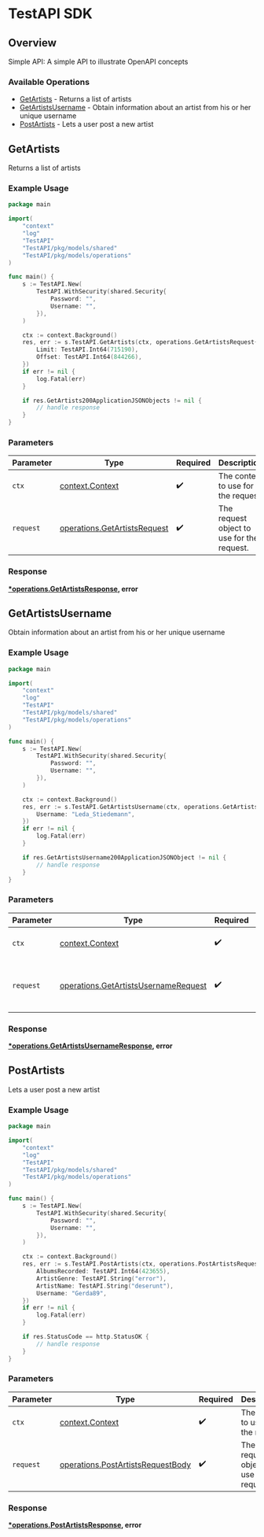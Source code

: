 # TestAPI SDK

## Overview

Simple API: A simple API to illustrate OpenAPI concepts

### Available Operations

* [GetArtists](#getartists) - Returns a list of artists
* [GetArtistsUsername](#getartistsusername) - Obtain information about an artist from his or her unique username
* [PostArtists](#postartists) - Lets a user post a new artist

## GetArtists

Returns a list of artists

### Example Usage

```go
package main

import(
	"context"
	"log"
	"TestAPI"
	"TestAPI/pkg/models/shared"
	"TestAPI/pkg/models/operations"
)

func main() {
    s := TestAPI.New(
        TestAPI.WithSecurity(shared.Security{
            Password: "",
            Username: "",
        }),
    )

    ctx := context.Background()
    res, err := s.TestAPI.GetArtists(ctx, operations.GetArtistsRequest{
        Limit: TestAPI.Int64(715190),
        Offset: TestAPI.Int64(844266),
    })
    if err != nil {
        log.Fatal(err)
    }

    if res.GetArtists200ApplicationJSONObjects != nil {
        // handle response
    }
}
```

### Parameters

| Parameter                                                                    | Type                                                                         | Required                                                                     | Description                                                                  |
| ---------------------------------------------------------------------------- | ---------------------------------------------------------------------------- | ---------------------------------------------------------------------------- | ---------------------------------------------------------------------------- |
| `ctx`                                                                        | [context.Context](https://pkg.go.dev/context#Context)                        | :heavy_check_mark:                                                           | The context to use for the request.                                          |
| `request`                                                                    | [operations.GetArtistsRequest](../../models/operations/getartistsrequest.md) | :heavy_check_mark:                                                           | The request object to use for the request.                                   |


### Response

**[*operations.GetArtistsResponse](../../models/operations/getartistsresponse.md), error**


## GetArtistsUsername

Obtain information about an artist from his or her unique username

### Example Usage

```go
package main

import(
	"context"
	"log"
	"TestAPI"
	"TestAPI/pkg/models/shared"
	"TestAPI/pkg/models/operations"
)

func main() {
    s := TestAPI.New(
        TestAPI.WithSecurity(shared.Security{
            Password: "",
            Username: "",
        }),
    )

    ctx := context.Background()
    res, err := s.TestAPI.GetArtistsUsername(ctx, operations.GetArtistsUsernameRequest{
        Username: "Leda_Stiedemann",
    })
    if err != nil {
        log.Fatal(err)
    }

    if res.GetArtistsUsername200ApplicationJSONObject != nil {
        // handle response
    }
}
```

### Parameters

| Parameter                                                                                    | Type                                                                                         | Required                                                                                     | Description                                                                                  |
| -------------------------------------------------------------------------------------------- | -------------------------------------------------------------------------------------------- | -------------------------------------------------------------------------------------------- | -------------------------------------------------------------------------------------------- |
| `ctx`                                                                                        | [context.Context](https://pkg.go.dev/context#Context)                                        | :heavy_check_mark:                                                                           | The context to use for the request.                                                          |
| `request`                                                                                    | [operations.GetArtistsUsernameRequest](../../models/operations/getartistsusernamerequest.md) | :heavy_check_mark:                                                                           | The request object to use for the request.                                                   |


### Response

**[*operations.GetArtistsUsernameResponse](../../models/operations/getartistsusernameresponse.md), error**


## PostArtists

Lets a user post a new artist

### Example Usage

```go
package main

import(
	"context"
	"log"
	"TestAPI"
	"TestAPI/pkg/models/shared"
	"TestAPI/pkg/models/operations"
)

func main() {
    s := TestAPI.New(
        TestAPI.WithSecurity(shared.Security{
            Password: "",
            Username: "",
        }),
    )

    ctx := context.Background()
    res, err := s.TestAPI.PostArtists(ctx, operations.PostArtistsRequestBody{
        AlbumsRecorded: TestAPI.Int64(423655),
        ArtistGenre: TestAPI.String("error"),
        ArtistName: TestAPI.String("deserunt"),
        Username: "Gerda89",
    })
    if err != nil {
        log.Fatal(err)
    }

    if res.StatusCode == http.StatusOK {
        // handle response
    }
}
```

### Parameters

| Parameter                                                                              | Type                                                                                   | Required                                                                               | Description                                                                            |
| -------------------------------------------------------------------------------------- | -------------------------------------------------------------------------------------- | -------------------------------------------------------------------------------------- | -------------------------------------------------------------------------------------- |
| `ctx`                                                                                  | [context.Context](https://pkg.go.dev/context#Context)                                  | :heavy_check_mark:                                                                     | The context to use for the request.                                                    |
| `request`                                                                              | [operations.PostArtistsRequestBody](../../models/operations/postartistsrequestbody.md) | :heavy_check_mark:                                                                     | The request object to use for the request.                                             |


### Response

**[*operations.PostArtistsResponse](../../models/operations/postartistsresponse.md), error**

